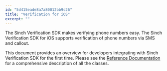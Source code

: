 ```yaml
---
id: "5d415eade8a7a80012bb9c26"
title: "Verification for iOS"
excerpt: ""
---
```

The Sinch Verification SDK makes verifying phone numbers easy. The Sinch Verification SDK for iOS supports verification of phone numbers via SMS and callout.

This document provides an overview for developers integrating with Sinch Verification SDK for the first time. Please see the [Reference Documentation](http://www.sinch.com/docs/verification/ios/reference/) for a comprehensive description of all the classes.